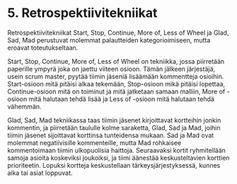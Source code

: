 # 5. Retrospektiivitekniikat

Retrospektiivitekniikat Start, Stop, Continue, More of, Less of Wheel ja Glad, Sad, Mad perustuvat molemmat palautteiden kategorioimiseen, mutta eroavat toteutukseltaan.

Start, Stop, Continue, More of, Less of Wheel on tekniikka, jossa piirretään paperille ympyrä joka on jaettu viiteen osioon. Tämän jälkeen järjestäjä, usein scrum master, pyytää tiimin jäseniä lisäämään kommentteja osioihin. Start-osioon mitä pitäisi alkaa tekemään, Stop-osioon mikä pitäisi lopettaa, Continue-osioon mitä on toiminut ja mitä jatketaan samaan malliin, More of -osioon mitä halutaan tehdä lisää ja Less of -osioon mitä halutaan tehdä vähemmän.

Glad, Sad, Mad tekniikassa taas tiimin jäsenet kirjoittavat kortteihin jonkin kommentin, ja piirretään taululle kolme saraketta, Glad, Sad ja Mad, joihin tiimin jäsenet sijoittavat korttinsa tunteidensa mukaan. Sad ja Mad ovat molemmat negatiivisille kommenteille, mutta Mad rohkaisee kommentoimaan tiimin ulkopuolisia haittoja. Seuraavaksi kortit ryhmitellään samoja asioita koskeviksi joukoiksi, ja tiimi äänestää keskusteltavien korttien prioriteetin. Lopuksi kortteja keskustellaan tärkeysjärjestyksessä, kunnes aika tai asiat loppuvat.